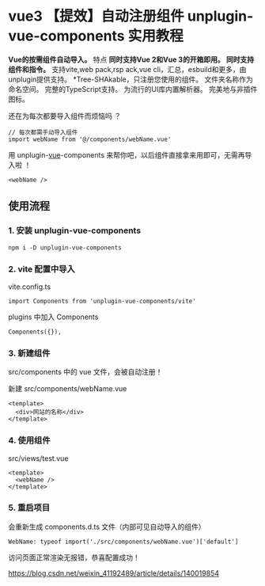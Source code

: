 # vue3 【提效】自动注册组件 unplugin-vue-components 实用教程

**Vue的按需组件自动导入。**
特点
**同时支持Vue 2和Vue 3的开箱即用。**
**同时支持组件和指令。**
支持vite,web pack,rsp ack,vue cli，汇总，esbuild和更多，由unplugin提供支持。
*Tree-SHAkable，只注册您使用的组件。
文件夹名称作为命名空间。
完整的TypeScript支持。
为流行的UI库内置解析器。
完美地与非插件图标。



还在为每次都要导入组件而烦恼吗 ？

```
// 每次都需手动导入组件
import webName from '@/components/webName.vue'

```

用 unplugin-[vue](https://so.csdn.net/so/search?q=vue&spm=1001.2101.3001.7020)-components 来帮你吧，以后组件直接拿来用即可，无需再导入啦 ！

```
<webName />

```

## 使用流程

### 1. 安装 unplugin-vue-components

```
npm i -D unplugin-vue-components
```

### 2. vite 配置中导入

vite.config.ts

```
import Components from 'unplugin-vue-components/vite'
```

plugins 中加入 Components

```
Components({}),
```

### 3. 新建组件

src/components 中的 vue 文件，会被自动注册！

新建 src/components/webName.vue

```
<template>
  <div>网站的名称</div>
</template>
```

### 4. 使用组件

src/views/test.vue

```
<template>
  <webName />
</template>

```

### 5. 重启项目

会重新生成 components.d.ts 文件（内部可见自动导入的组件）

```vue
WebName: typeof import('./src/components/webName.vue')['default']
```

访问页面正常渲染无报错，恭喜配置成功！

https://blog.csdn.net/weixin_41192489/article/details/140019854